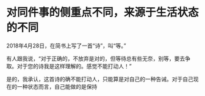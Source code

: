 # 对同件事的侧重点不同，来源于生活状态的不同

2018年4月28日，在简书上写了一首“诗”，叫“等。”

有人跟我说，“对于正确的，不放弃是对的，但等待总有些无奈，别等，要去争取。对于您的诗我是这样理解的。感觉不能打动人！”

是的，我承认，这首诗的确不能打动人，只能算是对自己的一种告诫。对于自己现在的一种状态而言，自己能做的是保持

